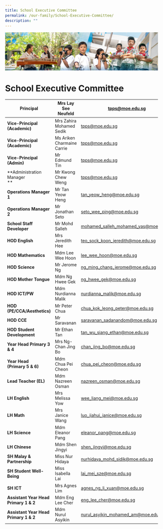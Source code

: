 ```yaml
---
title: School Executive Committee
permalink: /our-family/School-Executive-Committee/
description: ""
---
```

![](/images/AboutUs.jpg)

School Executive Committee
==========================


| **Principal**                         | Mrs Lay See Neufeld        | tpps@moe.edu.sg                       |
|---------------------------------------|----------------------------|---------------------------------------|
| **Vice-Principal<br>(Academic)**      | Mrs Zahira Mohamed Sedik   | tpps@moe.edu.sg                       |
| **Vice-Principal<br>(Academic)**      | Ms Ariken Charmaine Carrie | tpps@moe.edu.sg                       |
| **Vice-Principal<br>(Admin)**         | Mr Edmund Tin              | tpps@moe.edu.sg                       |
| **Administration Manager<br> **       | Mr Kwong Chew Weng<br>     | tpps@moe.edu.sg                       |
| **Operations Manager 1**              | Mr Tan Yeow Heng           | tan_yeow_heng@moe.edu.sg              |
| **Operations Manager 2**              | Mr Jonathan Seto           | seto_wee_ping@moe.edu.sg              |
| **School Staff Developer**            | Mr Mohd Salleh             | mohamed_salleh_mohamed_yas@moe.edu.sg |
| **HOD English**                       | Mrs Jeredith Hee           | teo_sock_koon_jeredith@moe.edu.sg     |
| **HOD Mathematics**                   | Mdm Lee Wee Hoon           | lee_wee_hoon@moe.edu.sg               |
| **HOD Science**                       | Mr Jerome Ng               | ng_ming_chang_jerome@moe.edu.sg       |
| **HOD Mother Tongue**                 | Mdm Ng Hwee Gek            | ng_hwee_gek@moe.edu.sg                |
| **HOD ICT/PW**                        | Mdm Nurdianna Malik        | nurdianna_malik@moe.edu.sg            |
| **HOD (PE/CCA/Aesthetics)**           | Mr Peter Chua              | chua_kok_leong_peter@moe.edu.sg       |
| **HOD CCE**                           | Mr Saravanan               | saravanan_sadanandom@moe.edu.sg       |
| **HOD Student Development**           | Mr Ethan Tan               | tan_wu_siang_ethan@moe.edu.sg         |
| **Year Head Primary 3 & 4**           | Mrs Ng-Chan Jing Bo        | chan_jing_bo@moe.edu.sg               |
| **Year Head<br>(Primary 5 & 6)**      | Mdm Chua Pei Cheon         | chua_pei_cheon@moe.edu.sg             |
| **Lead Teacher (EL)**                 | Mdm Nazreen Osman          | nazreen_osman@moe.edu.sg              |
| **LH English**                        | Mrs Melissa Yow            | wee_liang_mei@moe.edu.sg              |
| **LH Math**                           | Mrs Janice Wang            | luo_jiahui_janice@moe.edu.sg          |
| **LH Science**                        | Mdm Eleanor Pang           | eleanor_pang@moe.edu.sg               |
| **LH Chinese**                        | Mdm Shen Jingyi            | shen_jingyi@moe.edu.sg                |
| **SH Malay & Partnership**            | Miss Nur Hidaya            | nurhidaya_mohd_sidik@moe.edu.sg       |
| **SH Student Well-Being**             |  Miss Isabella Lai<br>     | lai_mei_sze@moe.edu.sg                |
| **SH ICT**                            |  Mrs Agnes Lim<br>         | agnes_ng_li_xuan@moe.edu.sg           |
| **Assistant Year Head Primary 1 & 2** | Mdm Eng Lee Cher           | eng_lee_cher@moe.edu.sg               |
| **Assistant Year Head Primary 1 & 2** | Mdm Nurul Asyikin          | nurul_asyikin_mohamed_am@moe.edu.sg   |